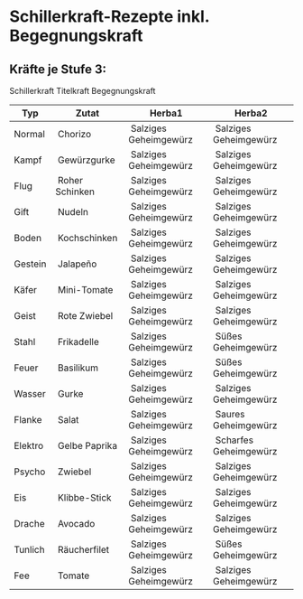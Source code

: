 # Schillerkraft-Rezepte inkl. Begegnungskraft

## Kräfte je Stufe 3:
Schillerkraft
Titelkraft
Begegnungskraft


 **Typ** | **Zutat**       | **Herba1**             | **Herba2**
---------|-----------------|------------------------|------------------------
 Normal  |  Chorizo        |  Salziges Geheimgewürz |  Salziges Geheimgewürz
 Kampf   |  Gewürzgurke    |  Salziges Geheimgewürz |  Salziges Geheimgewürz
 Flug    |  Roher Schinken |  Salziges Geheimgewürz |  Salziges Geheimgewürz
 Gift    |  Nudeln         |  Salziges Geheimgewürz |  Salziges Geheimgewürz
 Boden   |  Kochschinken   |  Salziges Geheimgewürz |  Salziges Geheimgewürz
 Gestein |  Jalapeño       |  Salziges Geheimgewürz |  Salziges Geheimgewürz
 Käfer   |  Mini-Tomate    |  Salziges Geheimgewürz |  Salziges Geheimgewürz
 Geist   |  Rote Zwiebel   |  Salziges Geheimgewürz |  Salziges Geheimgewürz
 Stahl   |  Frikadelle     |  Salziges Geheimgewürz |  Süßes Geheimgewürz
 Feuer   |  Basilikum      |  Salziges Geheimgewürz |  Süßes Geheimgewürz
 Wasser  |  Gurke          |  Salziges Geheimgewürz |  Salziges Geheimgewürz
 Flanke  |  Salat          |  Salziges Geheimgewürz |  Saures Geheimgewürz
 Elektro |  Gelbe Paprika  |  Salziges Geheimgewürz |  Scharfes Geheimgewürz
 Psycho  |  Zwiebel        |  Salziges Geheimgewürz |  Salziges Geheimgewürz
 Eis     |  Klibbe-Stick   |  Salziges Geheimgewürz |  Salziges Geheimgewürz
 Drache  |  Avocado        |  Salziges Geheimgewürz |  Salziges Geheimgewürz
 Tunlich |  Räucherfilet   |  Salziges Geheimgewürz |  Süßes Geheimgewürz
 Fee     |  Tomate         |  Salziges Geheimgewürz |  Salziges Geheimgewürz
